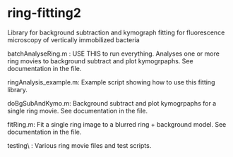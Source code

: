 # ring-fitting2
Library for background subtraction and kymograph fitting for fluorescence microscopy of vertically immobilized bacteria 

batchAnalyseRing.m : USE THIS to run everything. Analyses one or more ring movies to background subtract and plot kymogrpaphs. See documentation in the file.   

ringAnalysis_example.m: Example script showing how to use this fitting library.

doBgSubAndKymo.m: Background subtract and plot kymogrpaphs for a single ring movie. See documentation in the file.

fitRing.m: Fit a single ring image to a blurred ring + background model. See documentation in the file.              

testing\ :  Various ring movie files and test scripts.
